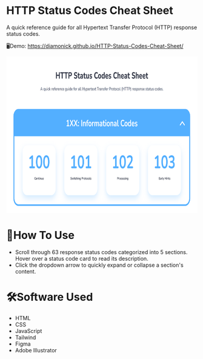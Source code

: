 # HTTP Status Codes Cheat Sheet
A quick reference guide for all Hypertext Transfer Protocol (HTTP) response status codes.

🖥️Demo: https://diamonick.github.io/HTTP-Status-Codes-Cheat-Sheet/

<img src="Art/Demo_Photo.png" alt="Demo Photo" width="768" height="412">

# 📄How To Use
* Scroll through 63 response status codes categorized into 5 sections. Hover over a status code card to read its description.
* Click the dropdown arrow to quickly expand or collapse a section's content.

# 🛠️Software Used
* HTML
* CSS
* JavaScript
* Tailwind
* Figma
* Adobe Illustrator
